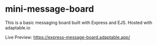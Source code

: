 # mini-message-board

This is a basic messaging board built with Express and EJS. Hosted with adaptable.io

Live Preview: https://express-message-board.adaptable.app/